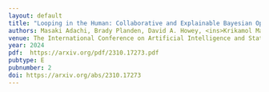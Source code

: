 ```yaml
---
layout: default
title: "Looping in the Human: Collaborative and Explainable Bayesian Optimization"
authors: Masaki Adachi, Brady Planden, David A. Howey, <ins>Krikamol Maundet</ins>, Michael A. Osborne, <ins>Siu Lun Chau</ins>
venue: The International Conference on Artificial Intelligence and Statistics (AISTATS)
year: 2024
pdf:  https://arxiv.org/pdf/2310.17273.pdf
pubtype: E
pubnumber: 2
doi: https://arxiv.org/abs/2310.17273
---
```

